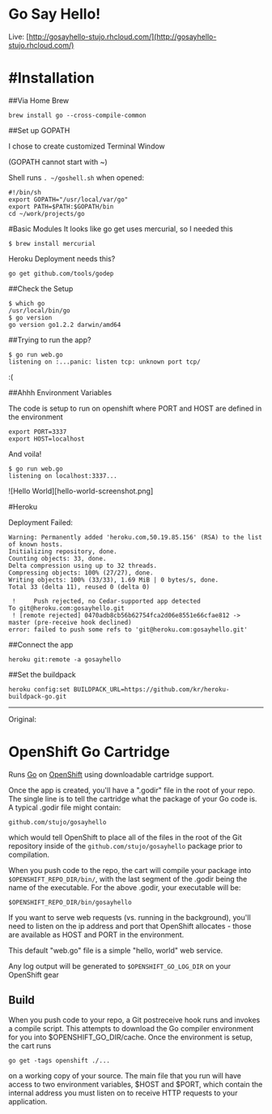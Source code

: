 Go Say Hello!
==============
Live: [http://gosayhello-stujo.rhcloud.com/](http://gosayhello-stujo.rhcloud.com/)


#Installation
==============

##Via Home Brew

    brew install go --cross-compile-common

##Set up GOPATH

I chose to create customized Terminal Window

(GOPATH cannot start with ~)

Shell runs ```. ~/goshell.sh``` when opened:

    #!/bin/sh
    export GOPATH="/usr/local/var/go"
    export PATH=$PATH:$GOPATH/bin
    cd ~/work/projects/go

#Basic Modules
It looks like go get uses mercurial, so I needed this

    $ brew install mercurial

Heroku Deployment needs this?

    go get github.com/tools/godep

##Check the Setup

    $ which go
    /usr/local/bin/go
    $ go version
    go version go1.2.2 darwin/amd64


##Trying to run the app?

    $ go run web.go
    listening on :...panic: listen tcp: unknown port tcp/

:(

##Ahhh Environment Variables

The code is setup to run on openshift where PORT and HOST are defined in the environment

    export PORT=3337
    export HOST=localhost

And voila!

    $ go run web.go 
    listening on localhost:3337...

![Hello World][hello-world-screenshot.png]


#Heroku

Deployment Failed:

    Warning: Permanently added 'heroku.com,50.19.85.156' (RSA) to the list of known hosts.
    Initializing repository, done.
    Counting objects: 33, done.
    Delta compression using up to 32 threads.
    Compressing objects: 100% (27/27), done.
    Writing objects: 100% (33/33), 1.69 MiB | 0 bytes/s, done.
    Total 33 (delta 11), reused 0 (delta 0)

     !     Push rejected, no Cedar-supported app detected
    To git@heroku.com:gosayhello.git
     ! [remote rejected] 0470adb8cb56b62754fca2d06e8551e66cfae812 -> master (pre-receive hook declined)
    error: failed to push some refs to 'git@heroku.com:gosayhello.git'


##Connect the app

    heroku git:remote -a gosayhello

##Set the buildpack

    heroku config:set BUILDPACK_URL=https://github.com/kr/heroku-buildpack-go.git



------------------------


Original:

OpenShift Go Cartridge
======================

Runs [Go](http://golang.org) on [OpenShift](https://openshift.redhat.com/app/login) using downloadable cartridge support. 

Once the app is created, you'll have a ".godir" file in the root of your repo. The single line is to tell the cartridge what the package of your Go code is.  A typical .godir file might contain:

    github.com/stujo/gosayhello

which would tell OpenShift to place all of the files in the root of the Git repository inside of the <code>github.com/stujo/gosayhello</code> package prior to compilation.

When you push code to the repo, the cart will compile your package into <code>$OPENSHIFT_REPO_DIR/bin/</code>, with the last segment of the .godir being the name of the executable.  For the above .godir, your executable will be:

    $OPENSHIFT_REPO_DIR/bin/gosayhello

If you want to serve web requests (vs. running in the background), you'll need to listen on the ip address and port that OpenShift allocates - those are available as HOST and PORT in the environment.

This default "web.go" file is a simple "hello, world" web service. 

Any log output will be generated to <code>$OPENSHIFT_GO_LOG_DIR</code> on your OpenShift gear


Build
-----

When you push code to your repo, a Git postreceive hook runs and invokes a compile script.  This attempts to download the Go compiler environment for you into $OPENSHIFT_GO_DIR/cache.  Once the environment is setup, the cart runs

    go get -tags openshift ./...

on a working copy of your source. 
The main file that you run will have access to two environment variables, $HOST and $PORT, which contain the internal address you must listen on to receive HTTP requests to your application.

